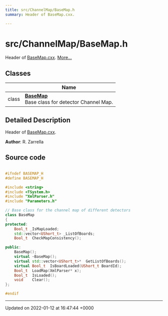 ```yaml
---
title: src/ChannelMap/BaseMap.h
summary: Header of BaseMap.cxx. 

---
```


# src/ChannelMap/BaseMap.h

Header of [BaseMap.cxx](/Files/BaseMap_8cxx.md#file-basemap.cxx).  [More...](#detailed-description)

## Classes

|                | Name           |
| -------------- | -------------- |
| class | **[BaseMap](/Classes/classBaseMap.md)** <br>Base class for detector Channel Map.  |

## Detailed Description

Header of [BaseMap.cxx](/Files/BaseMap_8cxx.md#file-basemap.cxx). 

**Author**: R. Zarrella 



## Source code

```cpp

#ifndef BASEMAP_H
#define BASEMAP_H

#include <string>
#include <TSystem.h>
#include "XmlParser.h"
#include "Parameters.h"

// Base class for the channel map of different detectors
class BaseMap
{
protected:
    Bool_t _IsMapLoaded;                    
    std::vector<UShort_t> _ListOfBoards;    
    Bool_t  CheckMapConsistency();

public:
    BaseMap();
    virtual ~BaseMap();
    virtual std::vector<UShort_t>*  GetListOfBoards();
    virtual Bool_t  IsBoardLoaded(UShort_t BoardId);
    Bool_t  LoadMap(XmlParser* x);
    Bool_t  IsLoaded();
    void    Clear();
};

#endif
```


-------------------------------

Updated on 2022-01-12 at 16:47:44 +0000
